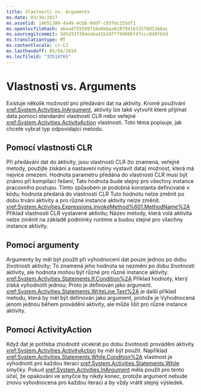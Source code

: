 ```yaml
---
title: Vlastnosti vs. Arguments
ms.date: 03/30/2017
ms.assetid: 14651389-4a49-4cbb-9ddf-c83fdc155df1
ms.openlocfilehash: a6ea4755599f18e8bbaa8187941623578d2168ac
ms.sourcegitcommit: 3d5d33f384eeba41b2dff79d096f47ccc8d8f03d
ms.translationtype: MT
ms.contentlocale: cs-CZ
ms.lasthandoff: 05/04/2018
ms.locfileid: "33514765"
---
```

# <a name="properties-vs-arguments"></a>Vlastnosti vs. Arguments
Existuje několik možností pro předávání dat na aktivity. Kromě používání <xref:System.Activities.InArgument>, aktivity lze také vytvořit které přijímat data pomocí standardní vlastnosti CLR nebo veřejné <xref:System.Activities.ActivityAction> vlastnosti. Toto téma popisuje, jak chcete vybrat typ odpovídající metodu.  
  
## <a name="using-clr-properties"></a>Pomocí vlastnosti CLR  
 Při předávání dat do aktivity, jsou vlastnosti CLR (to znamená, veřejné metody, použijte získání a nastavení rutiny vystavit data) možnost, která má nejvíce omezení. Hodnota parametru předána do vlastnosti CLR musí být známo při kompilaci řešení; Tato hodnota bude stejný pro všechny instance pracovního postupu. Tímto způsobem je podobná konstanta definované v kódu; hodnota předaná do vlastnosti CLR Tuto hodnotu nelze změnit po dobu trvání aktivity a pro různé instance aktivity nelze změnit. <xref:System.Activities.Expressions.InvokeMethod%601.MethodName%2A> Příklad vlastnosti CLR vystavené aktivitu; Název metody, která volá aktivita nelze změnit na základě podmínky runtime a budou stejné pro všechny instance aktivity.  
  
## <a name="using-arguments"></a>Pomocí argumenty  
 Argumenty by měl být použit při vyhodnocení dat pouze jednou po dobu životnosti aktivity; To znamená jeho hodnota se nezmění po dobu životnosti aktivity, ale hodnota mohou být různé pro různé instance aktivity. <xref:System.Activities.Statements.If.Condition%2A> Příklad hodnoty, který získá vyhodnotit jednou; Proto je definován jako argument. <xref:System.Activities.Statements.WriteLine.Text%2A> je další příklad metodu, která by měl být definován jako argument, protože je Vyhodnocená jenom jednou během provádění aktivity, ale může lišit pro různé instance aktivity.  
  
## <a name="using-activityaction"></a>Pomocí ActivityAction  
 Když dat je potřeba zhodnotit vícekrát po dobu životnosti provádění aktivity <xref:System.Activities.ActivityAction> by měl být použit. Například <xref:System.Activities.Statements.While.Condition%2A> vlastnost je vyhodnotit pro každou iteraci <xref:System.Activities.Statements.While> smyčky. Pokud <xref:System.Activities.InArgument> měla použít pro tento účel, že opakování ve smyčce by nikdy konec, protože argument nebude znovu vyhodnocena pro každou iteraci a by vždy vrátit stejný výsledek.
